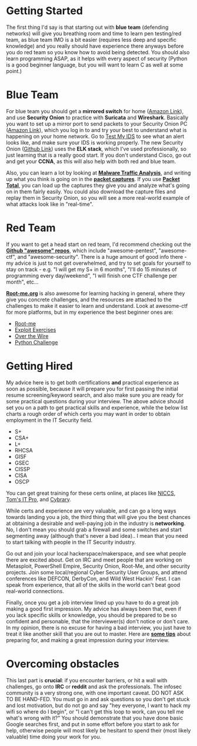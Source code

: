 # Getting Started
The first thing I'd say is that starting out with **blue team** (defending networks) will give you breathing room and time to learn pen testing/red team, as blue team IMO is a bit easier (requires less deep and specific knowledge) and you really should have experience there anyways before you do red team so you know how to avoid being detected. You should also learn programming ASAP, as it helps with every aspect of security (Python is a good beginner language, but you will want to learn C as well at some point.)

# Blue Team
For blue team you should get a **mirrored switch** for home ([Amazon Link](https://www.amazon.com/s/ref=nb_sb_noss?url=search-alias%3Daps&field-keywords=mirror+port+switch&rh=i%3Aaps%2Ck%3Amirror+port+switch)), and use **Security Onion** to practice with **Suricata** and **Wireshark**. Basically you want to set up a mirror port to send packets to your Security Onion PC ([Amazon Link](https://www.amazon.com/s/ref=nb_sb_noss_2?url=search-alias%3Daps&field-keywords=zotac+zbox&rh=i%3Aaps%2Ck%3Azotac+zbox)), which you log in to and try your best to understand what is happening on your home network.  Go to [Test My IDS](http://testmyids.com/) to see what an alert looks like, and make sure your IDS is working properly.  The new Security Onion ([Github Link](https://github.com/Security-Onion-Solutions/securityonion-elastic)) uses the **ELK stack**, which I've used professionally, so just learning that is a really good start.  If you don't understand Cisco, go out and get your **CCNA**, as this will also help with both red and blue team.

Also, you can learn a lot by looking at [**Malware Traffic Analysis**](https://malware-traffic-analysis.net), and writing up what you think is going on in the [**packet captures**](https://www.malware-traffic-analysis.net/training-exercises.html). If you use [**Packet Total**](https://packettotal.com), you can load up the captures they give you and analyze what's going on in them fairly easily. You could also download the capture files and replay them in Security Onion, so you will see a more real-world example of what attacks look like in "real-time".

# Red Team
If you want to get a head start on red team, I'd recommend checking out the [**Github "awesome" repos**](https://www.google.com/search?q=site%3Agithub.com+"awesome-"&oq=site%3Agithub.com+"awesome-"), which include "awesome-pentest", "awesome-ctf", and "awesome-security". There is a huge amount of good info there - my advice is just to not get overwhelmed, and try to set goals for yourself to stay on track - e.g. "I will get my S+ in 6 months", "I'll do 15 minutes of programming every day/weekend", "I will finish one CTF challenge per month", etc... 

[**Root-me.org**](https://root-me.org) is also awesome for learning hacking in general, where they give you concrete challenges, and the resources are attached to the challenges to make it easier to learn and understand.  Look at awesome-ctf for more platforms, but in my experience the best beginner ones are: 
* [Root-me](https://www.root-me.org/?lang=eng)
* [Exploit Exercises](https://exploit-exercises.com/)
* [Over the Wire](http://overthewire.org/wargames/)
* [Python Challenge](http://www.pythonchallenge.com/)

# Getting Hired
My advice here is to get both certifications **and** practical experience as soon as possible, because it will prepare you for first passing the initial resume screening/keyword search, and also make sure you are ready for some practical questions during your interview.  The above advice should set you on a path to get practical skills and experience, while the below list charts a rough order of which certs you may want in order to obtain employment in the IT Security field.

* S+
* CSA+
* L+
* RHCSA
* GISF
* GSEC
* CISSP
* CISA
* OSCP

You can get great training for these certs online, at places like [NICCS](https://niccs.us-cert.gov/training/search), [Tom's IT Pro](http://www.tomsitpro.com/tags/security+certification/), and [Cybrary](https://www.cybrary.it/).

While certs and experience are very valuable, and can go a long ways towards landing you a job, the third thing that will give you the best chances at obtaining a desirable and well-paying job in the industry is **networking**.  No, I don't mean you should grab a firewall and some switches and start segmenting away (although that's never a bad idea).. I mean that you need to start talking with people in the IT Security industry.  

Go out and join your local hackerspace/makerspace, and see what people there are excited about.  Get on IRC and meet people that are working on Metasploit, PowerShell Empire, Security Onion, Root-Me, and other security projects.  Join some local/regional Cyber Security User Groups, and attend conferences like DEFCON, DerbyCon, and Wild West Hackin' Fest.  I can speak from experience, that all of the skills in the world can't beat good real-world connections.

Finally, once you get a job interview lined up you have to do a great job making a good first impression.  My advice has always been that, even if you lack specific skills or knowledge, you should be prepared to be so confident and personable, that the interviewer(s) don't notice or don't care.  In my opinion, there is no excuse for having a bad interview, you just have to treat it like another skill that you are out to master.  Here are [**some tips**](https://www.indeed.com/career-advice/interviewing/job-interview-tips-how-to-make-a-great-impression) about preparing for, and making a great impression during your interview.

# Overcoming obstacles
This last part is **crucial**:  if you encounter barriers, or hit a wall with challenges, go onto **IRC** or **reddit** and ask the professionals.  The infosec community is a very strong one, with one important caveat.  DO NOT ASK TO BE HAND-FED.  You must go in and ask questions so you don't get stuck and lost motivation, but do not go and say "hey everyone, I want to hack my wifi so where do I begin", or "I can't get this loop to work, can you tell me what's wrong with it?"  You should demonstrate that you have done basic Google searches first, and put in some effort before you start to ask for help, otherwise people will most likely be hesitant to spend their (most likely valuable) time doing your work for you.
